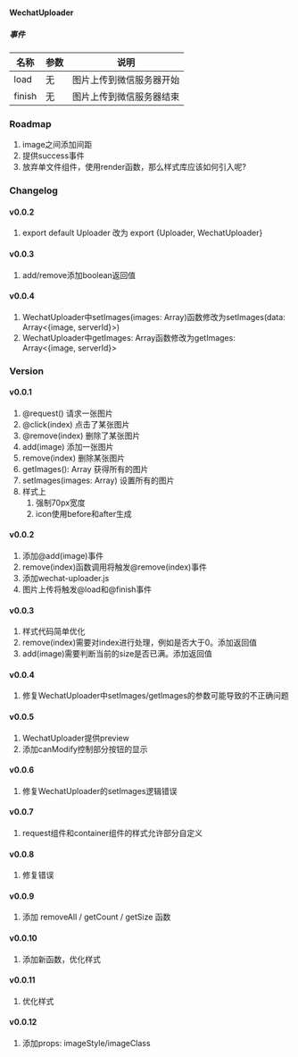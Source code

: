 ###

#### WechatUploader

##### 事件

|名称|参数|说明|
|---|---|---|
|load|无|图片上传到微信服务器开始|
|finish|无|图片上传到微信服务器结束|

### Roadmap

1. image之间添加间距
1. 提供success事件
1. 放弃单文件组件，使用render函数，那么样式库应该如何引入呢?

### Changelog

#### v0.0.2

1. export default Uploader 改为 export {Uploader, WechatUploader}

#### v0.0.3

1. add/remove添加boolean返回值

#### v0.0.4

1. WechatUploader中setImages(images: Array<image>)函数修改为setImages(data: Array<{image, serverId}>)
2. WechatUploader中getImages: Array<image>函数修改为getImages: Array<{image, serverId}>

### Version

#### v0.0.1

1. @request() 请求一张图片
1. @click(index) 点击了某张图片
1. @remove(index) 删除了某张图片
1. add(image) 添加一张图片
1. remove(index) 删除某张图片
1. getImages(): Array<image> 获得所有的图片
1. setImages(images: Array<image>) 设置所有的图片
1. 样式上
	1. 强制70px宽度
	1. icon使用before和after生成

#### v0.0.2

1. 添加@add(image)事件
1. remove(index)函数调用将触发@remove(index)事件
1. 添加wechat-uploader.js
1. 图片上传将触发@load和@finish事件

#### v0.0.3

1. 样式代码简单优化
1. remove(index)需要对index进行处理，例如是否大于0。添加返回值
1. add(image)需要判断当前的size是否已满。添加返回值

#### v0.0.4

1. 修复WechatUploader中setImages/getImages的参数可能导致的不正确问题

#### v0.0.5

1. WechatUploader提供preview
1. 添加canModify控制部分按钮的显示

#### v0.0.6

1. 修复WechatUploader的setImages逻辑错误

#### v0.0.7

1. request组件和container组件的样式允许部分自定义

#### v0.0.8

1. 修复错误

#### v0.0.9

1. 添加 removeAll / getCount / getSize 函数

#### v0.0.10

1. 添加新函数，优化样式

#### v0.0.11

1. 优化样式

#### v0.0.12

1. 添加props: imageStyle/imageClass